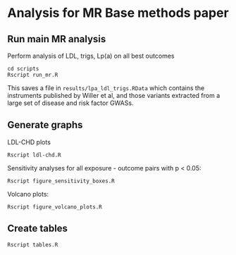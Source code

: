 # Analysis for MR Base methods paper

## Run main MR analysis

Perform analysis of LDL, trigs, Lp(a) on all best outcomes

```
cd scripts
Rscript run_mr.R
```

This saves a file in `results/lpa_ldl_trigs.RData` which contains the instruments published by Willer et al, and those variants extracted from a large set of disease and risk factor GWASs.

## Generate graphs

LDL-CHD plots

```
Rscript ldl-chd.R
```

Sensitivity analyses for all exposure - outcome pairs with p < 0.05:

```
Rscript figure_sensitivity_boxes.R
```

Volcano plots:

```
Rscript figure_volcano_plots.R
```

## Create tables

```
Rscript tables.R
```

